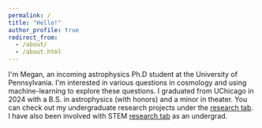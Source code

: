 ```yaml
---
permalink: /
title: "Hello!"
author_profile: true
redirect_from: 
  - /about/
  - /about.html
---
```


I'm Megan, an incoming astrophysics Ph.D student at the University of Pennsylvania. I'm interested in various questions in cosmology and using machine-learning to explore these questions. 
I graduated from UChicago in 2024 with a B.S. in astrophysics (with honors) and a minor in theater. You can check out my undergraduate research projects under the [research tab](https://meganzyf.github.io/research). I have also been involved with STEM [research tab](https://meganzyf.github.io/outreach) as an undergrad. 

